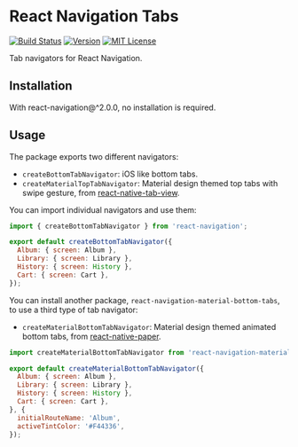 # React Navigation Tabs

[![Build Status][build-badge]][build]
[![Version][version-badge]][package]
[![MIT License][license-badge]][license]

Tab navigators for React Navigation.

## Installation

With react-navigation@^2.0.0, no installation is required.

## Usage

The package exports two different navigators:

- `createBottomTabNavigator`: iOS like bottom tabs.
- `createMaterialTopTabNavigator`: Material design themed top tabs with swipe gesture, from [react-native-tab-view](https://github.com/react-native-community/react-native-tab-view).

You can import individual navigators and use them:

```js
import { createBottomTabNavigator } from 'react-navigation';

export default createBottomTabNavigator({
  Album: { screen: Album },
  Library: { screen: Library },
  History: { screen: History },
  Cart: { screen: Cart },
});
```

You can install another package, `react-navigation-material-bottom-tabs`, to use a third type of tab navigator:

- `createMaterialBottomTabNavigator`: Material design themed animated bottom tabs, from [react-native-paper](https://callstack.github.io/react-native-paper/bottom-navigation.html).

```js
import createMaterialBottomTabNavigator from 'react-navigation-material-bottom-tabs/createMaterialBottomTabNavigator';

export default createMaterialBottomTabNavigator({
  Album: { screen: Album },
  Library: { screen: Library },
  History: { screen: History },
  Cart: { screen: Cart },
}, {
  initialRouteName: 'Album',
  activeTintColor: '#F44336',
});
```

<!-- badges -->
[build-badge]: https://img.shields.io/circleci/project/github/react-navigation/react-navigation-tabs/master.svg?style=flat-square
[build]: https://circleci.com/gh/react-navigation/react-navigation-tabs
[version-badge]: https://img.shields.io/npm/v/react-navigation-tabs.svg?style=flat-square
[package]: https://www.npmjs.com/package/react-navigation-tabs
[license-badge]: https://img.shields.io/npm/l/react-navigation-tabs.svg?style=flat-square
[license]: https://opensource.org/licenses/MIT
